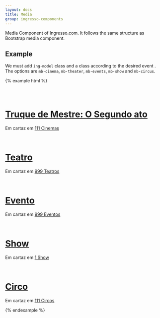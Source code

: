 ```yaml
---
layout: docs
title: Media 
group: ingresso-components
---
```


Media Component of Ingresso.com. It follows the same structure as Bootstrap media component.

## Example


We must add `ing-model` class and a class according to the desired event . The options are `mb-cinema`, `mb-theater`, `mb-events`, `mb-show` and `mb-circus`.

{% example html %}

<div class="media ing-model mb-cinema">
  <a class="media-left" href="#">
    <svg class="svg-icon" width="30" height="30">
      <use xmlns:xlink="http://www.w3.org/1999/xlink" xlink:href="#icon-movie"></use>
    </svg>
  </a>
  <div class="media-body">
    <h1 class="media-heading"><a href="">Truque de Mestre: O Segundo ato</a></h1>
    Em cartaz em <a href="">111 Cinemas</a>
  </div>
</div>

<div class="media ing-model mb-theater">
  <a class="media-left" href="#">
    <svg class="svg-icon" width="30" height="30">
        <use xmlns:xlink="http://www.w3.org/1999/xlink" xlink:href="#icon-play"></use>
    </svg>
  </a>
  <div class="media-body">
    <h1 class="media-heading"><a href="">Teatro</a></h1>
    Em cartaz em <a href="">999 Teatros</a>
  </div>
</div>

<div class="media ing-model mb-events">
  <a class="media-left" href="#">
    <svg class="svg-icon" width="30" height="30">
        <use xmlns:xlink="http://www.w3.org/1999/xlink" xlink:href="#icon-ticket"></use>
    </svg>
  </a>
  <div class="media-body">
    <h1 class="media-heading"><a href="">Evento</a></h1>
    Em cartaz em <a href="">999 Eventos</a>
  </div>
</div>

<div class="media ing-model mb-show">
  <a class="media-left" href="#">
    <svg class="svg-icon" width="30" height="30">
        <use xmlns:xlink="http://www.w3.org/1999/xlink" xlink:href="#icon-show"></use>
    </svg>
  </a>
  <div class="media-body">
    <h1 class="media-heading"><a href="">Show</a></h1>
    Em cartaz em <a href="">1 Show</a>
  </div>
</div>

<div class="media ing-model mb-circus">
  <a class="media-left" href="#">
    <svg class="svg-icon" width="30" height="30">
        <use xmlns:xlink="http://www.w3.org/1999/xlink" xlink:href="#icon-circus"></use>
    </svg>
  </a>
  <div class="media-body">
    <h1 class="media-heading"><a href="">Circo</a></h1>
    Em cartaz em <a href="">111 Circos</a>
  </div>
</div>

{% endexample %}
